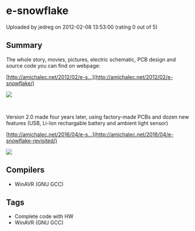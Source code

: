 # e-snowflake

Uploaded by jedreg on 2012-02-08 13:53:00 (rating 0 out of 5)

## Summary

The whole story, movies, pictures, electric schematic, PCB design and source code you can find on webpage:  

[http://amichalec.net/2012/02/e-s...](http://amichalec.net/2012/02/e-snowflake/)


![](http://amichalec.net/wp-content/uploads/2012/02/e-snowflake-pcb-top.jpg)


 


Version 2.0 made four years later, using factory-made PCBs and dozen new features (USB, Li-Ion rechargable battery and ambient light sensor)


[http://amichalec.net/2016/04/e-s...](http://amichalec.net/2016/04/e-snowflake-revisited/)


![](http://amichalec.net/wp-content/uploads/2016/04/DSC_0840.jpg)

## Compilers

- WinAVR (GNU GCC)

## Tags

- Complete code with HW
- WinAVR (GNU GCC)
